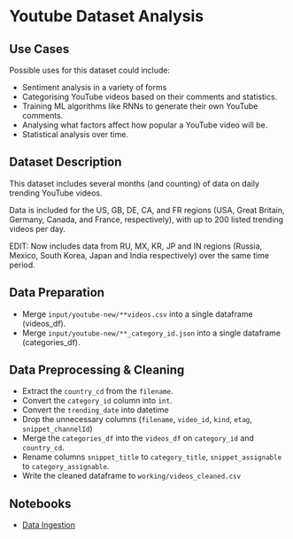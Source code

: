 # Youtube Dataset Analysis

## Use Cases

Possible uses for this dataset could include:

- Sentiment analysis in a variety of forms
- Categorising YouTube videos based on their comments and statistics.
- Training ML algorithms like RNNs to generate their own YouTube comments.
- Analysing what factors affect how popular a YouTube video will be.
- Statistical analysis over time.

## Dataset Description

This dataset includes several months (and counting) of data on daily trending YouTube videos.

Data is included for the US, GB, DE, CA, and FR regions (USA, Great Britain, Germany, Canada, and France, respectively), with up to 200 listed trending videos per day.

EDIT: Now includes data from RU, MX, KR, JP and IN regions (Russia, Mexico, South Korea, Japan and India respectively) over the same time period.

## Data Preparation

- Merge `input/youtube-new/**videos.csv` into a single dataframe (videos_df).
- Merge `input/youtube-new/**_category_id.json` into a single dataframe (categories_df).

## Data Preprocessing & Cleaning

- Extract the `country_cd` from the `filename`.
- Convert the `category_id` column into `int`.
- Convert the `trending_date` into datetime
- Drop the unnecessary columns (`filename`, `video_id`, `kind`, `etag`, `snippet_channelId`)
- Merge the `categories_df` into the `videos_df` on `category_id` and `country_cd`.
- Rename columns `snippet_title` to `category_title`, `snippet_assignable` to `category_assignable`.
- Write the cleaned dataframe to `working/videos_cleaned.csv`

## Notebooks

- [Data Ingestion](./01_processing_notebook.ipynb)
